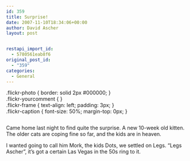 ```yaml
---
id: 359
title: Surprise!
date: 2007-11-10T18:34:06+00:00
author: David Ascher
layout: post


restapi_import_id:
  - 5780561eab8f6
original_post_id:
  - "359"
categories:
  - General
---
```

.flickr-photo { border: solid 2px #000000; }  
.flickr-yourcomment { }  
.flickr-frame { text-align: left; padding: 3px; }  
.flickr-caption { font-size: 50%; margin-top: 0px; }

<div class="flickr-frame">
  <a href="http://www.flickr.com/photos/davidascher/1956310769/" title="photo sharing"><img src="http://farm3.static.flickr.com/2162/1956310769_0be9ce4c64.jpg" class="flickr-photo" alt="" /></a><br />
</div>

<p class="flickr-yourcomment">
  Came home last night to find quite the surprise. A new 10-week old kitten. The older cats are coping fine so far, and the kids are in heaven.
</p>

I wanted going to call him Mork, the kids Dots, we settled on Legs. &#8220;Legs Ascher&#8221;, it&#8217;s got a certain Las Vegas in the 50s ring to it.